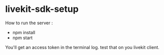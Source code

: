 # livekit-sdk-setup
How to run the server :

- npm install 
- npm start

You'll get an access token in the terminal log. test that on you livekit client.
